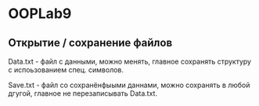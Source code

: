 # OOPLab9
Открытие / сохранение файлов
----------------------------
Data.txt - файл с данными, можно менять, главное сохранять структуру с испоьзованием спец. символов.

Save.txt - файл со сохранёнфыыми даннами, можно сохранять в любой дгугой, главное не перезаписывать Data.txt.
